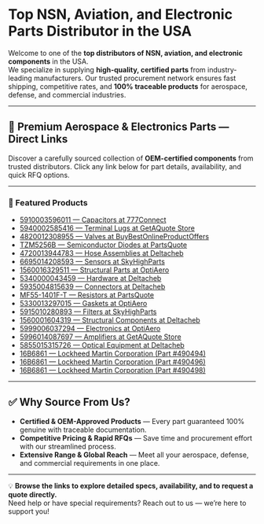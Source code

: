 # Top NSN, Aviation, and Electronic Parts Distributor in the USA

Welcome to one of the **top distributors of NSN, aviation, and electronic components** in the USA.  
We specialize in supplying **high-quality, certified parts** from industry-leading manufacturers. Our trusted procurement network ensures fast shipping, competitive rates, and **100% traceable products** for aerospace, defense, and commercial industries.

---

## 🔧 Premium Aerospace & Electronics Parts — Direct Links

Discover a carefully sourced collection of **OEM-certified components** from trusted distributors. Click any link below for part details, availability, and quick RFQ options.

---

### 📜 Featured Products
- [5910003596011 — Capacitors at 777Connect](https://www.777connect.com/5910003596011.html)  
- [5940002585416 — Terminal Lugs at GetAQuote Store](https://www.getaquote.store/5940002585416.html)  
- [4820012308955 — Valves at BuyBestOnlineProductOffers](https://www.buybestonlineproductoffers.com/4820012308955.html)  
- [TZM5256B — Semiconductor Diodes at PartsQuote](https://www.partsquote.org/TZM5256B.html)  
- [4720013944783 — Hose Assemblies at Deltacheb](https://www.deltacheb.com/4720013944783.html)  
- [6695014208593 — Sensors at SkyHighParts](https://www.skyhighparts.com/6695014208593.html)  
- [1560016329511 — Structural Parts at OptiAero](https://www.optiaero.com/1560016329511.html)  
- [5340000043459 — Hardware at Deltacheb](https://www.deltacheb.com/5340000043459.html)  
- [5935004815639 — Connectors at Deltacheb](https://www.deltacheb.com/5935004815639.html)  
- [MF55-1401F-T — Resistors at PartsQuote](https://www.partsquote.org/MF55-1401F-T.html)  
- [5330013297015 — Gaskets at OptiAero](https://www.optiaero.com/5330013297015.html)  
- [5915010280893 — Filters at SkyHighParts](https://www.skyhighparts.com/5915010280893.html)  
- [1560001604319 — Structural Components at Deltacheb](https://www.deltacheb.com/1560001604319.html)  
- [5999006037294 — Electronics at OptiAero](https://www.optiaero.com/5999006037294.html)  
- [5996014087697 — Amplifiers at GetAQuote Store](https://www.getaquote.store/5996014087697.html)  
- [5855015315726 — Optical Equipment at Deltacheb](https://www.deltacheb.com/5855015315726.html)  
- [16B6861 — Lockheed Martin Corporation (Part #490494)](https://www.optiultra.com/data-21158/16b6861-lockheed-martin-corporation-490494.html)  
- [16B6861 — Lockheed Martin Corporation (Part #490496)](https://www.optiultra.com/data-21158/16b6861-lockheed-martin-corporation-490496.html)  
- [16B6861 — Lockheed Martin Corporation (Part #490498)](https://www.optiultra.com/data-21158/16b6861-lockheed-martin-corporation-490498.html)  

---

## ✅ Why Source From Us?

- **Certified & OEM-Approved Products** — Every part guaranteed 100% genuine with traceable documentation.  
- **Competitive Pricing & Rapid RFQs** — Save time and procurement effort with our streamlined process.  
- **Extensive Range & Global Reach** — Meet all your aerospace, defense, and commercial requirements in one place.

---

💡 **Browse the links to explore detailed specs, availability, and to request a quote directly.**  
Need help or have special requirements? Reach out to us — we’re here to support you!
